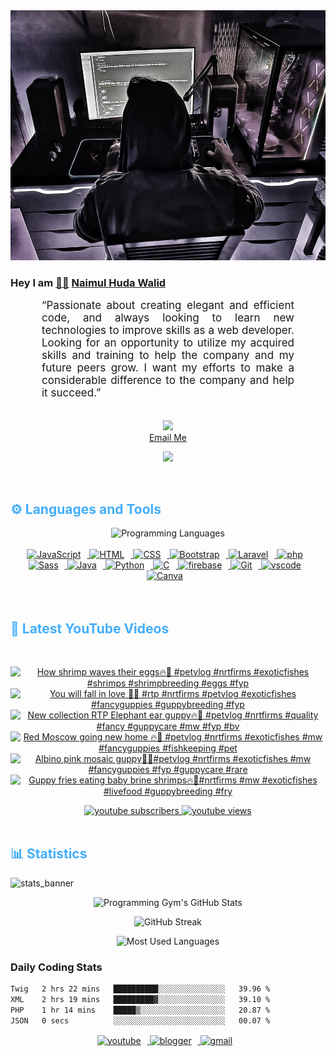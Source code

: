 <!-- ![github_cover_banner](https://www.digitalsolutionservices.com/img/services/web%20development.gif)-->

<div align="center" style="display:block;">
    <img height="400px" width="100%" alt="github cover banner" src="https://raw.githubusercontent.com/NaimulHudaWalid/NaimulHudaWalid/main/272276268_3114779035434264_920860974401480824_n.jpg"/> 
</div>

### Hey I am [👨🏻‍][facebook] [Naimul Huda Walid][youtube]



<p align:"center" style="text-align: justify; margin: 0 50px; font-size: 17px;" >
   “Passionate about creating elegant and efficient code, and always looking to learn new technologies to improve skills as a web developer. Looking for an opportunity to utilize my acquired skills and training to help the company and my future peers grow. I want my efforts to make a considerable difference to the company and help it succeed.”
<br>
<br>
<div align="center">

![](https://visitor-badge.glitch.me/badge?page_id=NaimulHudaWalid)
    <br />
[Email Me](mailto:dev.naimulhuda@gmail.com)
</div>
</p>
<!-- Typing SVG by DenverCoder1 - https://github.com/DenverCoder1/readme-typing-svg -->
<p align="center">
<!--   <a href="https://github.com/DenverCoder1/readme-typing-svg"> -->
    <img src="https://readme-typing-svg.herokuapp.com?color=E22FE4&width=380&height=45&lines=Open-Source+Enthusiast;Learning+In+Public;Empowering+Others;Nice+To+Meet+You+...&center=true"></a>

</p>
<br>
<!-- Languages and Tools -->

<h2 style="color: #44AEFB">⚙️ Languages and Tools</h2>
<div align="center" style="display:block;">
    <img width="100px" alt="Programming Languages" src="https://user-images.githubusercontent.com/78341798/194531121-47b0119a-ce00-439d-b586-125f86acb098.png"/> 
</div>
<br>   
<!-- Icons Resources -->
<!-- https://devicon.dev/ -->
<!-- https://cdn.jsdelivr.net/npm/simple-icons@v3/icons/ -->
<div align="center">
  <a href="https://developer.mozilla.org/en-US/docs/Web/JavaScript" target="_blank" rel="noreferrer">
      <img  alt="JavaScript" height="50px" style="padding-right:10px;" src="https://cdn.jsdelivr.net/gh/devicons/devicon/icons/javascript/javascript-plain.svg"/>
  </a>
  
 
  <a href="https://developer.mozilla.org/en-US/docs/Web/HTML" target="_blank" rel="noreferrer">
      <img  alt="HTML" height="50px" style="padding-right:10px;" src="https://cdn.jsdelivr.net/gh/devicons/devicon/icons/html5/html5-original.svg"/>
  </a>
  <a href="https://developer.mozilla.org/en-US/docs/Web/CSS" target="_blank" rel="noreferrer">
      <img  alt="CSS" height="50px" style="padding-right:10px;" src="https://cdn.jsdelivr.net/gh/devicons/devicon/icons/css3/css3-original.svg"/>
  </a>
  <a href="https://getbootstrap.com/" target="_blank" rel="noreferrer">
      <img  alt="Bootstrap" height="50px" style="padding-right:10px;" src="https://cdn.jsdelivr.net/gh/devicons/devicon/icons/bootstrap/bootstrap-original.svg"/>
  </a> 
  <a href="https://laravel.com/" target="_blank" rel="noreferrer">
      <img  alt="Laravel" height="50px" style="padding-right:10px;" src="https://cdn.jsdelivr.net/gh/devicons/devicon/icons/laravel/laravel-plain.svg"/>
  </a>
  <a href="https://www.php.net/" target="_blank" rel="noreferrer">
      <img  alt="php" height="50px" style="padding-right:10px;" src="https://cdn.jsdelivr.net/gh/devicons/devicon/icons/php/php-original.svg"/>
  </a>
  <a href="https://sass-lang.com/" target="_blank" rel="noreferrer">
      <img  alt="Sass" height="50px" style="padding-right:10px;" src="https://cdn.jsdelivr.net/gh/devicons/devicon/icons/sass/sass-original.svg"/>
  </a>
  <a href="https://www.java.com/en/" target="_blank" rel="noreferrer">
      <img  alt="Java" height="50px" style="padding-right:10px;" src="https://cdn.jsdelivr.net/gh/devicons/devicon/icons/java/java-original.svg"/>
  </a>    
  <a href="https://www.python.org/" target="_blank" rel="noreferrer">
      <img  alt="Python" height="50px" style="padding-right:10px;" src="https://cdn.jsdelivr.net/gh/devicons/devicon/icons/python/python-original.svg"/>
  </a>
  <a href="https://www.cprogramming.com/" target="_blank" rel="noreferrer">
      <img  alt="C" height="50px" style="padding-right:10px;" src="https://cdn.jsdelivr.net/gh/devicons/devicon/icons/c/c-original.svg"/>
  </a>
  
  <a href="https://firebase.google.com/" target="_blank" rel="noreferrer">
      <img  alt="firebase" height="50px" style="padding-right:10px;" src="https://cdn.jsdelivr.net/gh/devicons/devicon/icons/firebase/firebase-plain.svg"/>
  </a>
 
  <a href="https://git-scm.com/" target="_blank" rel="noreferrer">
      <img  alt="Git" height="50px" style="padding-right:10px;" src="https://cdn.jsdelivr.net/gh/devicons/devicon/icons/git/git-original.svg"/>
  </a>
  
  <a href="https://code.visualstudio.com/" target="_blank" rel="noreferrer">
      <img  alt="vscode" height="50px" style="padding-right:10px;"src="https://cdn.jsdelivr.net/gh/devicons/devicon/icons/vscode/vscode-original.svg"/>
  </a>
  <a href="https://www.canva.com/" target="_blank" rel="noreferrer">
      <img  alt="Canva" height="50px" style="padding-right:10px;" src="https://cdn.jsdelivr.net/gh/devicons/devicon/icons/canva/canva-original.svg"/> 
  </a>
</div>
<br>
<br>

<!-- Latest YouTube Videos -->

<h2 style="color: #44AEFB">🎦 Latest YouTube Videos</h2>
<br />

<!-- Resource/Reference: https://github.com/DenverCoder1/github-readme-youtube-cards -->
<div class="youtube videos cards" align="center">

<!-- BEGIN YOUTUBE-CARDS -->
[![How shrimp waves their eggs🔥🖤 #petvlog #nrtfirms #exoticfishes #shrimps #shrimpbreeding #eggs #fyp](https://ytcards.demolab.com/?id=TL6B8WA28lg&title=How+shrimp+waves+their+eggs%F0%9F%94%A5%F0%9F%96%A4+%23petvlog+%23nrtfirms+%23exoticfishes+%23shrimps+%23shrimpbreeding+%23eggs+%23fyp&lang=en&timestamp=1710343289&background_color=%230d1117&title_color=%23ffffff&stats_color=%23dedede&max_title_lines=1&width=250&border_radius=5 "How shrimp waves their eggs🔥🖤 #petvlog #nrtfirms #exoticfishes #shrimps #shrimpbreeding #eggs #fyp")](https://www.youtube.com/watch?v=TL6B8WA28lg)
[![You will fall in love 🖤💯 #rtp #nrtfirms #petvlog #exoticfishes #fancyguppies #guppybreeding #fyp](https://ytcards.demolab.com/?id=FPCSKiOudns&title=You+will+fall+in+love+%F0%9F%96%A4%F0%9F%92%AF+%23rtp+%23nrtfirms+%23petvlog+%23exoticfishes+%23fancyguppies+%23guppybreeding+%23fyp&lang=en&timestamp=1710321861&background_color=%230d1117&title_color=%23ffffff&stats_color=%23dedede&max_title_lines=1&width=250&border_radius=5 "You will fall in love 🖤💯 #rtp #nrtfirms #petvlog #exoticfishes #fancyguppies #guppybreeding #fyp")](https://www.youtube.com/watch?v=FPCSKiOudns)
[![New collection RTP Elephant ear guppy🔥🖤 #petvlog #nrtfirms #quality #fancy #guppycare #mw #fyp #bv](https://ytcards.demolab.com/?id=31O4WC0cG-g&title=New+collection+RTP+Elephant+ear+guppy%F0%9F%94%A5%F0%9F%96%A4+%23petvlog+%23nrtfirms+%23quality+%23fancy+%23guppycare+%23mw+%23fyp+%23bv&lang=en&timestamp=1710301992&background_color=%230d1117&title_color=%23ffffff&stats_color=%23dedede&max_title_lines=1&width=250&border_radius=5 "New collection RTP Elephant ear guppy🔥🖤 #petvlog #nrtfirms #quality #fancy #guppycare #mw #fyp #bv")](https://www.youtube.com/watch?v=31O4WC0cG-g)
[![Red Moscow going new home 🔥🖤 #petvlog #nrtfirms #exoticfishes #mw #fancyguppies #fishkeeping #pet](https://ytcards.demolab.com/?id=fUCiIrd4ivY&title=Red+Moscow+going+new+home+%F0%9F%94%A5%F0%9F%96%A4+%23petvlog+%23nrtfirms+%23exoticfishes+%23mw+%23fancyguppies+%23fishkeeping+%23pet&lang=en&timestamp=1710172131&background_color=%230d1117&title_color=%23ffffff&stats_color=%23dedede&max_title_lines=1&width=250&border_radius=5 "Red Moscow going new home 🔥🖤 #petvlog #nrtfirms #exoticfishes #mw #fancyguppies #fishkeeping #pet")](https://www.youtube.com/watch?v=fUCiIrd4ivY)
[![Albino pink mosaic guppy🖤🔥#petvlog #nrtfirms #exoticfishes #mw #fancyguppies #fyp #guppycare #rare](https://ytcards.demolab.com/?id=yGR0c2soWfE&title=Albino+pink+mosaic+guppy%F0%9F%96%A4%F0%9F%94%A5%23petvlog+%23nrtfirms+%23exoticfishes+%23mw+%23fancyguppies+%23fyp+%23guppycare+%23rare&lang=en&timestamp=1710154698&background_color=%230d1117&title_color=%23ffffff&stats_color=%23dedede&max_title_lines=1&width=250&border_radius=5 "Albino pink mosaic guppy🖤🔥#petvlog #nrtfirms #exoticfishes #mw #fancyguppies #fyp #guppycare #rare")](https://www.youtube.com/watch?v=yGR0c2soWfE)
[![Guppy fries eating baby brine shrimps🔥🖤#nrtfirms #mw #exoticfishes #livefood #guppybreeding #fry](https://ytcards.demolab.com/?id=_dkvt9q9oDo&title=Guppy+fries+eating+baby+brine+shrimps%F0%9F%94%A5%F0%9F%96%A4%23nrtfirms+%23mw+%23exoticfishes+%23livefood+%23guppybreeding+%23fry&lang=en&timestamp=1710092335&background_color=%230d1117&title_color=%23ffffff&stats_color=%23dedede&max_title_lines=1&width=250&border_radius=5 "Guppy fries eating baby brine shrimps🔥🖤#nrtfirms #mw #exoticfishes #livefood #guppybreeding #fry")](https://www.youtube.com/watch?v=_dkvt9q9oDo)
<!-- END YOUTUBE-CARDS -->
</div>

<!-- Begin Youtube Buttons -->
<!-- Resource/Reference:  https://github.com/DenverCoder1/custom-icon-badges -->
<div class="youtube buttons" align="center">
    <a href="https://www.youtube.com/channel/UCa3YaFwzSII0kKg3Nads2dQ"  target="_blank">
        <img alt="youtube subscribers" src="https://img.shields.io/youtube/channel/subscribers/UCa3YaFwzSII0kKg3Nads2dQ?logo=youtube&logoColor=red&style=for-the-badge"/>
    </a> 
    <a href="https://www.youtube.com/channel/UCa3YaFwzSII0kKg3Nads2dQ"  target="_blank">
        <img alt="youtube views" src="https://custom-icon-badges.demolab.com/youtube/channel/views/UCa3YaFwzSII0kKg3Nads2dQ?color=%23E05D44&logo=eye&logoColor=white&style=for-the-badge&labelColor=#555555"/>
    </a> 
</div>
<br>
<!-- End Youtube Buttons -->

<!-- Statistics -->

<h2 style="color: #44AEFB">📊 Statistics</h2>

![stats_banner](https://user-images.githubusercontent.com/78341798/194534778-d662496c-ae00-4e8d-ae9b-b90912054e7f.gif)

<!-- Begin Stats Cards -->
<!-- Resources:  -->
<!-- Github & Languages Stats: https://github.com/naimul15-12090/github-readme-stats --> 
<!-- Streak Stats: https://github.com/denvercoder1/github-readme-streak-stats -->
<!-- Change the value after ?username= to your GitHub username. -->
<div class="stats" align="center">

![Programming Gym's GitHub Stats](https://github-readme-stats.vercel.app/api?username=NaimulHudaWalid&hide=stars&count_private=true&show_icons=true&theme=algolia&border_radius=20)

![GitHub Streak](https://streak-stats.demolab.com?user=NaimulHudaWalid&count_private=true&theme=algolia&border_radius=22)

![Most Used Languages](https://github-readme-stats.vercel.app/api/top-langs/?username=NaimulHudaWalid&langs_count=8&layout=compact&show_icons=true&theme=algolia&border_radius=20)
    
<!-- ![Top Langs](https://github-readme-stats.vercel.app/api/top-langs/?username=naimul15-12090&langs_count=8) -->
<!-- [![Top Langs](https://github-readme-stats.vercel.app/api/top-langs/?username=naimul15-12090&layout=compact)](https://github.com/anuraghazra/github-readme-stats)
 -->
    
</div>
<!--  End Stats Cards -->



### Daily Coding Stats
<!--START_SECTION:waka-->

```txt
Twig   2 hrs 22 mins   ██████████░░░░░░░░░░░░░░░   39.96 %
XML    2 hrs 19 mins   █████████▓░░░░░░░░░░░░░░░   39.10 %
PHP    1 hr 14 mins    █████▒░░░░░░░░░░░░░░░░░░░   20.87 %
JSON   0 secs          ░░░░░░░░░░░░░░░░░░░░░░░░░   00.07 %
```

<!--END_SECTION:waka-->
<!-- Begin Footer -->
<!-- Icons Resources -->
<!-- https://devicon.dev/ -->
<div class="footer" align="center" style="margin:15px;">
    <a href="https://www.youtube.com/channel/UCa3YaFwzSII0kKg3Nads2dQ" target="_blank">
        <img  style="margin:0 10px 10px 0;" src="https://user-images.githubusercontent.com/78341798/194531650-698ef1b1-9cbd-4b4f-96ef-5a2ec4b5d7e6.svg" alt="youtube" width="40px"/>
    </a>
    <a href="https://www.linkedin.com/in/naimulhudawalid/" target="_blank">
        <img style="margin:0 10px 10px 0;" src="https://user-images.githubusercontent.com/78341798/194531458-b5dfeb1b-bad5-4dfa-909a-2e402262db9a.svg" alt="blogger" width="40px"/>
    </a>
    <a href="mailto:dev.naimulhuda@gmail.com" target="_blank">
        <img style="margin:0 10px 10px 0;" src="https://user-images.githubusercontent.com/78341798/194531383-ddb2b774-5bb9-491c-b601-4a4a7d9792fb.svg" alt="gmail" width="40px"/>
    </a>
</div>
<!-- End Footer -->

[youtube]: https://www.youtube.com/channel/UCa3YaFwzSII0kKg3Nads2dQ
[facebook]: https://www.facebook.com/profile.php?id=100007065945838
